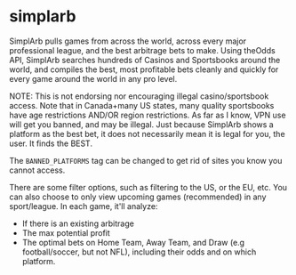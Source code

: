 # simplarb
SimplArb pulls games from across the world, across every major professional league, and the best arbitrage bets to make.
Using theOdds API, SimplArb searches hundreds of Casinos and Sportsbooks around the world, and compiles the best, most profitable bets cleanly and quickly for every game around the world in any pro level.

NOTE: This is not endorsing nor encouraging illegal casino/sportsbook access. Note that in Canada+many US states, many quality sportsbooks have age restrictions AND/OR region restrictions. As far as I know, VPN use will get you banned, and may be illegal.
Just because SimplArb shows a platform as the best bet, it does not necessarily mean it is legal for you, the user. It finds the BEST.

The `BANNED_PLATFORMS` tag can be changed to get rid of sites you know you cannot access.

There are some filter options, such as filtering to the US, or the EU, etc. 
You can also choose to only view upcoming games (recommended) in any sport/league. In each game, it'll analyze:
- If there is an existing arbitrage
- The max potential profit
- The optimal bets on Home Team, Away Team, and Draw (e.g football/soccer, but not NFL), including their odds and on which platform.
